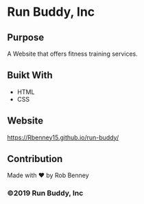 # Run Buddy, Inc

## Purpose
A Website that offers fitness training services.

## Buikt With
* HTML
* CSS

## Website
https://Rbenney15.github.io/run-buddy/

## Contribution
Made with ❤️ by Rob Benney

### ©️2019 Run Buddy, Inc

